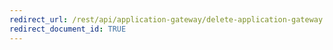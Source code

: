 ```yaml
---
redirect_url: /rest/api/application-gateway/delete-application-gateway
redirect_document_id: TRUE 
---
```


